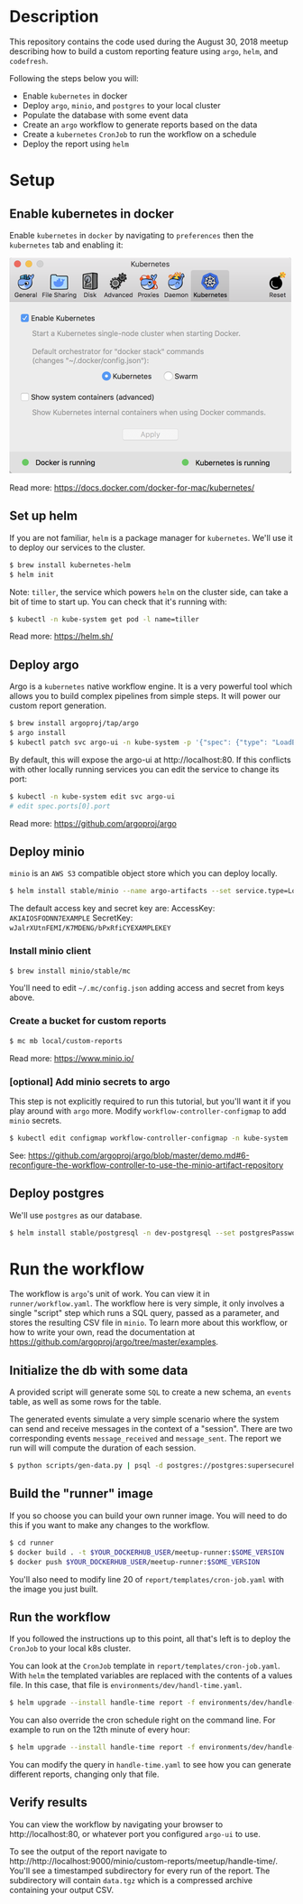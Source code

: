 # Description

This repository contains the code used during the August 30, 2018 meetup describing how to build a custom reporting feature using `argo`, `helm`, and `codefresh`.

Following the steps below you will:
- Enable `kubernetes` in docker
- Deploy `argo`, `minio`, and `postgres` to your local cluster
- Populate the database with some event data
- Create an `argo` workflow to generate reports based on the data
- Create a `kubernetes` `CronJob` to run the workflow on a schedule
- Deploy the report using `helm`

# Setup

## Enable kubernetes in docker
Enable `kubernetes` in `docker` by navigating to `preferences` then the `kubernetes` tab and enabling it:

![](resources/k8s-docker.png)

Read more: https://docs.docker.com/docker-for-mac/kubernetes/

## Set up helm
If you are not familiar, `helm` is a package manager for `kubernetes`. We'll use it to deploy our services to the cluster.

```bash
$ brew install kubernetes-helm
$ helm init
```

Note: `tiller`, the service which powers `helm` on the cluster side, can take a bit of time to start up. You can check that it's running with:

```bash
$ kubectl -n kube-system get pod -l name=tiller
```

Read more: https://helm.sh/

## Deploy argo
Argo is a `kubernetes` native workflow engine. It is a very powerful tool which allows you to build complex pipelines from simple steps. It will power our custom report generation.

```bash
$ brew install argoproj/tap/argo
$ argo install
$ kubectl patch svc argo-ui -n kube-system -p '{"spec": {"type": "LoadBalancer"}}'
```

By default, this will expose the argo-ui at http://localhost:80. If this conflicts with other locally running services you can edit the service to change its port:

```bash
$ kubectl -n kube-system edit svc argo-ui
# edit spec.ports[0].port
```

Read more: https://github.com/argoproj/argo

## Deploy minio
`minio` is an `AWS S3` compatible object store which you can deploy locally.

```bash
$ helm install stable/minio --name argo-artifacts --set service.type=LoadBalancer
```

The default access key and secret key are:
AccessKey: `AKIAIOSFODNN7EXAMPLE`
SecretKey: `wJalrXUtnFEMI/K7MDENG/bPxRfiCYEXAMPLEKEY`

### Install minio client
```bash
$ brew install minio/stable/mc
```

You'll need to edit `~/.mc/config.json` adding access and secret from keys above.

### Create a bucket for custom reports
```bash
$ mc mb local/custom-reports
```

Read more: https://www.minio.io/

### [optional] Add minio secrets to argo
This step is not explicitly required to run this tutorial, but you'll want it if you play around with `argo` more.
Modify `workflow-controller-configmap` to add `minio` secrets.

```bash
$ kubectl edit configmap workflow-controller-configmap -n kube-system
```

See: https://github.com/argoproj/argo/blob/master/demo.md#6-reconfigure-the-workflow-controller-to-use-the-minio-artifact-repository


## Deploy postgres
We'll use `postgres` as our database.

```bash
$ helm install stable/postgresql -n dev-postgresql --set postgresPassword=supersecurehaxor --set service.type=LoadBalancer
```

# Run the workflow
The workflow is `argo`'s unit of work. You can view it in `runner/workflow.yaml`. The workflow here is very simple, it only involves a single "script" step which runs a SQL query, passed as a parameter, and stores the resulting CSV file in `minio`. To learn more about this workflow, or how to write your own, read the documentation at https://github.com/argoproj/argo/tree/master/examples.

## Initialize the db with some data
A provided script will generate some `SQL` to create a new schema, an `events` table, as well as some rows for the table.

The generated events simulate a very simple scenario where the system can send and receive messages in the context of a "session". There are two corresponding events `message_received` and `message_sent`. The report we run will will compute the duration of each session.

```bash
$ python scripts/gen-data.py | psql -d postgres://postgres:supersecurehaxor@db:5432/postgres?sslmode=disable -a
```

## Build the "runner" image
If you so choose you can build your own runner image. You will need to do this if you want to make any changes to the workflow.

```bash
$ cd runner
$ docker build . -t $YOUR_DOCKERHUB_USER/meetup-runner:$SOME_VERSION
$ docker push $YOUR_DOCKERHUB_USER/meetup-runner:$SOME_VERSION
```

You'll also need to modify line 20 of `report/templates/cron-job.yaml` with the image you just built.

## Run the workflow
If you followed the instructions up to this point, all that's left is to deploy the `CronJob` to your local k8s cluster.

You can look at the `CronJob` template in `report/templates/cron-job.yaml`. With `helm` the templated variables are replaced with the contents of a values file. In this case, that file is `environments/dev/handl-time.yaml`.

```bash
$ helm upgrade --install handle-time report -f environments/dev/handle-time.yaml
```

You can also override the cron schedule right on the command line. For example to run on the 12th minute of every hour:

```bash
$ helm upgrade --install handle-time report -f environments/dev/handle-time.yaml --set schedule="12 * * * *"
```

You can modify the query in `handle-time.yaml` to see how you can generate different reports, changing only that file.

## Verify results
You can view the workflow by navigating your browser to http://localhost:80, or whatever port you configured `argo-ui` to use.

To see the output of the report navigate to http://http://localhost:9000/minio/custom-reports/meetup/handle-time/. You'll see a timestamped subdirectory for every run of the report. The subdirectory will contain `data.tgz` which is a compressed archive containing your output CSV.